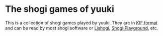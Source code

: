 # The shogi games of yuuki

This is a collection of shogi games played by yuuki. They are in [KIF format](https://lishogi.org/explanation/kif) and can be read by most shogi software or [Lishogi](https://lishogi.org/paste), [Shogi Playground](https://play.mogproject.com/), etc.
